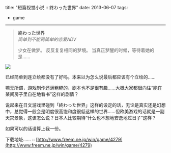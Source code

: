 title: "短篇视觉小说 :: 終わった世界"
date: 2013-06-07
tags:
- game
---
> **終わった世界**  
> *简单到不能再简单的恋爱ADV*  
> <p />  
> 少女在做梦。  
> 反反复复相同的梦境。  
> 当真正梦醒的时候，等待着她的是……

![](http://media.tumblr.com/bbd5ab28f8921e254335547db2ed6c54/tumblr_inline_mo06p8jK1W1qz4rgp.png)

已经简单到连立绘都没有了好吗。本来以为怎么说最后都应该有个立绘的……

嘛无所谓，游戏制作还满粗糙的，剧本也不是很有趣……大概大家都很向往“能在某间房子里自在地看书”这样的剧情？

说起来在日文游戏里碰到「終わった世界」这样的设定的话，无论是真实还是幻想中，总觉得一般会是明度很高饱和度很低这样的世界……但欧美游戏的话就是一副天灾景象，这该怎么说？日本人比较期待“什么也不想地安逸地过日子”这样？

如果可以的话请算上我一份。

下载地址…… :: [http://www.freem.ne.jp/win/game/4279](http://www.freem.ne.jp/win/game/4279)